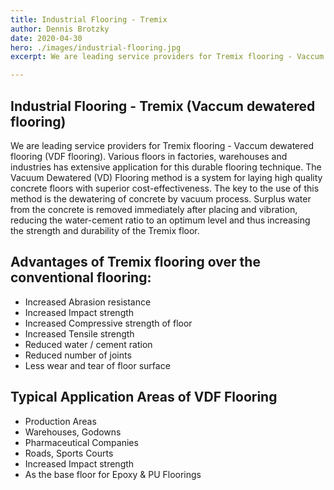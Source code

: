 ```yaml
---
title: Industrial Flooring - Tremix
author: Dennis Brotzky
date: 2020-04-30
hero: ./images/industrial-flooring.jpg
excerpt: We are leading service providers for Tremix flooring - Vaccum dewatered flooring (VDF flooring). Various floors in factories, warehouses and industries has extensive application for this durable flooring technique.The Vacuum Dewatered (VD) Flooring method is a system for laying high quality concrete floors with superior cost-effectiveness. The key to the use of this method is the dewatering of concrete by vacuum process. Surplus water from the concrete is removed immediately after placing and vibration, reducing the water-cement ratio to an optimum level and thus increasing the strength and durability of the Tremix floor.

---
```


## Industrial Flooring - Tremix (Vaccum dewatered flooring)

We are leading service providers for Tremix flooring - Vaccum dewatered flooring (VDF flooring). Various floors in factories, warehouses and industries has extensive application for this durable flooring technique. 
The Vacuum Dewatered (VD) Flooring method is a system for laying high quality concrete floors with superior cost-effectiveness. The key to the use of this method is the dewatering of concrete by vacuum process. Surplus water from the concrete is removed immediately after placing and vibration, reducing the water-cement ratio to an optimum level and thus increasing the strength and durability of the Tremix floor.

## Advantages of Tremix flooring over the conventional flooring:
- Increased Abrasion resistance
- Increased Impact strength
- Increased Compressive strength of floor
- Increased Tensile strength
- Reduced water / cement ration
- Reduced number of joints
- Less wear and tear of floor surface  

## Typical Application Areas of VDF Flooring
- Production Areas
- Warehouses, Godowns
- Pharmaceutical Companies
- Roads, Sports Courts
- Increased Impact strength
- As the base floor for Epoxy & PU Floorings
  





